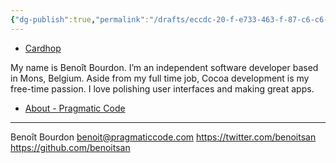 ```yaml
---
{"dg-publish":true,"permalink":"/drafts/eccdc-20-f-e733-463-f-87-c6-c6-df-154-a245-c-2/","dgHomeLink":true,"dgPassFrontmatter":false}
---
```



- [Cardhop](x-cardhop://show?id=contact:64A7CB3D-9F4F-4293-8CE6-DDD9DE37A1EC&contact=Beno%C3%AEt%20Bourdon)

My name is Benoît Bourdon. I’m an independent software developer based in Mons, Belgium.
Aside from my full time job, Cocoa development is my free-time passion. I love polishing user interfaces and making great apps.
- [About - Pragmatic Code](https://pragmaticcode.com/about/)


---

Benoît Bourdon
benoit@pragmaticcode.com
https://twitter.com/benoitsan
https://github.com/benoitsan